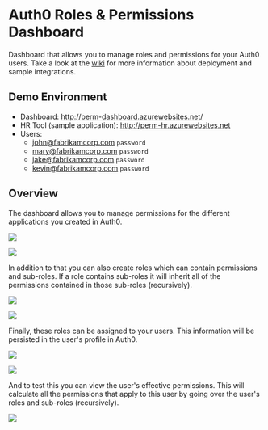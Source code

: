 # Auth0 Roles & Permissions Dashboard

Dashboard that allows you to manage roles and permissions for your Auth0 users. Take a look at the [wiki](https://github.com/auth0/auth0-roles-permissions-dashboard-sample/wiki) for more information about deployment and sample integrations.

## Demo Environment

- Dashboard: http://perm-dashboard.azurewebsites.net/
- HR Tool (sample application): http://perm-hr.azurewebsites.net
- Users:
  - john@fabrikamcorp.com `password`
  - mary@fabrikamcorp.com `password`
  - jake@fabrikamcorp.com `password`
  - kevin@fabrikamcorp.com `password`

## Overview

The dashboard allows you to manage permissions for the different applications you created in Auth0.

![](http://cdn.auth0.com/docs/img/roles-perm-dashboard-perm.png)

![](http://cdn.auth0.com/docs/img/roles-perm-dashboard-perm-edit.png)

In addition to that you can also create roles which can contain permissions and sub-roles. If a role contains sub-roles it will inherit all of the permissions contained in those sub-roles (recursively).

![](http://cdn.auth0.com/docs/img/roles-perm-dashboard-roles.png)

![](http://cdn.auth0.com/docs/img/roles-perm-dashboard-roles-edit.png)

Finally, these roles can be assigned to your users. This information will be persisted in the user's profile in Auth0.

![](http://cdn.auth0.com/docs/img/roles-perm-dashboard-users.png)

![](http://cdn.auth0.com/docs/img/roles-perm-dashboard-users-add.png)

And to test this you can view the user's effective permissions. This will calculate all the permissions that apply to this user by going over the user's roles and sub-roles (recursively).

![](http://cdn.auth0.com/docs/img/roles-perm-dashboard-users-effective.png)
